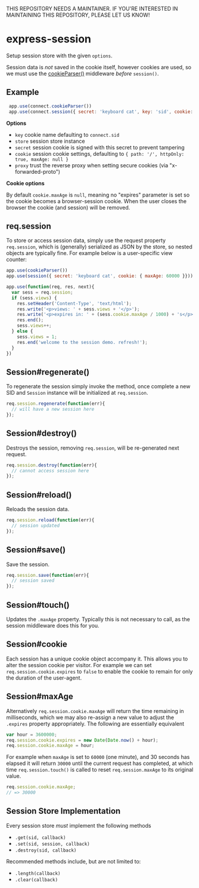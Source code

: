 
THIS REPOSITORY NEEDS A MAINTAINER. IF YOU'RE INTERESTED IN MAINTAINING THIS REPOSITORY, PLEASE LET US KNOW!

# express-session

Setup session store with the given `options`.

Session data is _not_ saved in the cookie itself, however
cookies are used, so we must use the [cookieParser()](cookieParser.html)
middleware _before_ `session()`.

## Example

```js
 app.use(connect.cookieParser())
 app.use(connect.session({ secret: 'keyboard cat', key: 'sid', cookie: { secure: true }}))
```

**Options**

  - `key` cookie name defaulting to `connect.sid`
  - `store` session store instance
  - `secret` session cookie is signed with this secret to prevent tampering
  - `cookie` session cookie settings, defaulting to `{ path: '/', httpOnly: true, maxAge: null }`
  - `proxy` trust the reverse proxy when setting secure cookies (via "x-forwarded-proto")

**Cookie options**

By default `cookie.maxAge` is `null`, meaning no "expires" parameter is set
so the cookie becomes a browser-session cookie. When the user closes the
browser the cookie (and session) will be removed.

## req.session

To store or access session data, simply use the request property `req.session`,
which is (generally) serialized as JSON by the store, so nested objects
are typically fine. For example below is a user-specific view counter:

```js
app.use(cookieParser())
app.use(session({ secret: 'keyboard cat', cookie: { maxAge: 60000 }}))

app.use(function(req, res, next){
  var sess = req.session;
  if (sess.views) {
    res.setHeader('Content-Type', 'text/html');
    res.write('<p>views: ' + sess.views + '</p>');
    res.write('<p>expires in: ' + (sess.cookie.maxAge / 1000) + 's</p>');
    res.end();
    sess.views++;
  } else {
    sess.views = 1;
    res.end('welcome to the session demo. refresh!');
  }
})
```

## Session#regenerate()

To regenerate the session simply invoke the method, once complete
a new SID and `Session` instance will be initialized at `req.session`.

```js
req.session.regenerate(function(err){
  // will have a new session here
});
```

## Session#destroy()

Destroys the session, removing `req.session`, will be re-generated next request.

```js
req.session.destroy(function(err){
  // cannot access session here
});
```

## Session#reload()

Reloads the session data.

```js
req.session.reload(function(err){
  // session updated
});
```

## Session#save()

Save the session.

```js
req.session.save(function(err){
  // session saved
});
```

## Session#touch()

Updates the `.maxAge` property. Typically this is
not necessary to call, as the session middleware does this for you.

## Session#cookie

Each session has a unique cookie object accompany it. This allows
you to alter the session cookie per visitor. For example we can
set `req.session.cookie.expires` to `false` to enable the cookie
to remain for only the duration of the user-agent.

## Session#maxAge

Alternatively `req.session.cookie.maxAge` will return the time
remaining in milliseconds, which we may also re-assign a new value
to adjust the `.expires` property appropriately. The following
are essentially equivalent

```js
var hour = 3600000;
req.session.cookie.expires = new Date(Date.now() + hour);
req.session.cookie.maxAge = hour;
```

For example when `maxAge` is set to `60000` (one minute), and 30 seconds
has elapsed it will return `30000` until the current request has completed,
at which time `req.session.touch()` is called to reset `req.session.maxAge`
to its original value.

```js
req.session.cookie.maxAge;
// => 30000
```

## Session Store Implementation

Every session store _must_ implement the following methods

   - `.get(sid, callback)`
   - `.set(sid, session, callback)`
   - `.destroy(sid, callback)`

Recommended methods include, but are not limited to:

   - `.length(callback)`
   - `.clear(callback)`
